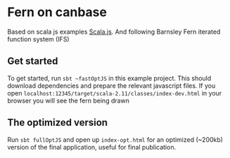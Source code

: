 # Fern on canbase 

Based on scala js examples [Scala.js](http://www.scala-js.org/).
And following Barnsley Fern iterated function system (IFS)

## Get started

To get started, run `sbt ~fastOptJS` in this example project. This should
download dependencies and prepare the relevant javascript files. If you open
`localhost:12345/target/scala-2.11/classes/index-dev.html` in your browser you will see the fern being drawn

## The optimized version

Run `sbt fullOptJS` and open up `index-opt.html` for an optimized (~200kb) version
of the final application, useful for final publication.

